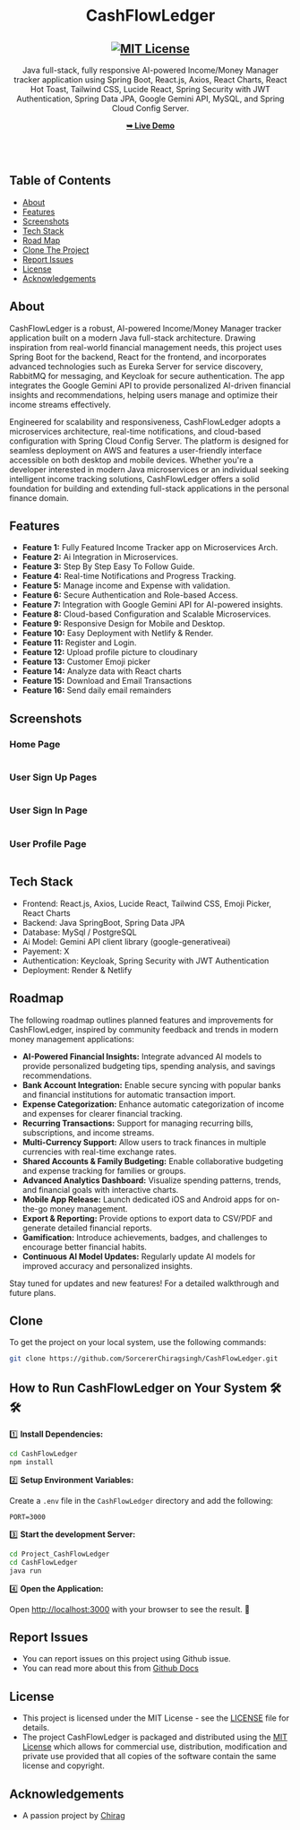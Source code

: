 <h1 align="center">CashFlowLedger</h1>

<div align="center">

<h2 align="center">
  <a href="LICENSE">
    <img src="https://github.com/SorcererChiragsingh/CashFlowLedger/blob/main/Images/MIT%20License.png" alt="MIT License" />
  </a>
</h2>

<p> 
Java full-stack, fully responsive AI-powered Income/Money Manager tracker application using Spring Boot, React.js, Axios, React Charts, React Hot Toast, Tailwind CSS, Lucide React, Spring Security with JWT Authentication, Spring Data JPA, Google Gemini API, MySQL, and Spring Cloud Config Server.
</p>

<a href="" target="_blank"><strong>➥ Live Demo</strong></a>

</div> <br/><br/>

## Table of Contents

- [About](#about)
- [Features](#features)
- [Screenshots](#screenshots)
- [Tech Stack](#tech-stack)
- [Road Map](#roadmap)
- [Clone The Project](#clone)
- [Report Issues](#report-issues)
- [License](#license)
- [Acknowledgements](#acknowledgements)


## About

CashFlowLedger is a robust, AI-powered Income/Money Manager tracker application built on a modern Java full-stack architecture. Drawing inspiration from real-world financial management needs, this project uses Spring Boot for the backend, React for the frontend, and incorporates advanced technologies such as Eureka Server for service discovery, RabbitMQ for messaging, and Keycloak for secure authentication. The app integrates the Google Gemini API to provide personalized AI-driven financial insights and recommendations, helping users manage and optimize their income streams effectively.

Engineered for scalability and responsiveness, CashFlowLedger adopts a microservices architecture, real-time notifications, and cloud-based configuration with Spring Cloud Config Server. The platform is designed for seamless deployment on AWS and features a user-friendly interface accessible on both desktop and mobile devices. Whether you're a developer interested in modern Java microservices or an individual seeking intelligent income tracking solutions, CashFlowLedger offers a solid foundation for building and extending full-stack applications in the personal finance domain.


## Features

- **Feature 1:** Fully Featured  Income Tracker app on Microservices Arch.
- **Feature 2:** Ai Integration in Microservices.
- **Feature 3:** Step By Step Easy To Follow Guide.
- **Feature 4:** Real-time Notifications and Progress Tracking.
- **Feature 5:** Manage income and Expense with validation.
- **Feature 6:** Secure Authentication and Role-based Access.
- **Feature 7:** Integration with Google Gemini API for AI-powered insights.
- **Feature 8:** Cloud-based Configuration and Scalable Microservices.
- **Feature 9:** Responsive Design for Mobile and Desktop.
- **Feature 10:** Easy Deployment with Netlify & Render.
- **Feature 11:** Register and Login.
- **Feature 12:** Upload profile picture to cloudinary
- **Feature 13:** Customer Emoji picker
- **Feature 14:** Analyze data with React charts
- **Feature 15:** Download and Email Transactions
- **Feature 16:** Send daily email remainders


## Screenshots

### Home Page
![]()

### User Sign Up Pages
![]()

### User Sign In Page
![]()

### User Profile Page
![]()



## Tech Stack

- Frontend: React.js, Axios, Lucide React, Tailwind CSS, Emoji Picker, React Charts 
- Backend: Java SpringBoot, Spring Data JPA
- Database: MySql / PostgreSQL
- Ai Model: Gemini API client library (google-generativeai)
- Payement: X
- Authentication: Keycloak, Spring Security with JWT Authentication
- Deployment:  Render & Netlify


## Roadmap

The following roadmap outlines planned features and improvements for CashFlowLedger, inspired by community feedback and trends in modern money management applications:

- **AI-Powered Financial Insights:** Integrate advanced AI models to provide personalized budgeting tips, spending analysis, and savings recommendations.
- **Bank Account Integration:** Enable secure syncing with popular banks and financial institutions for automatic transaction import.
- **Expense Categorization:** Enhance automatic categorization of income and expenses for clearer financial tracking.
- **Recurring Transactions:** Support for managing recurring bills, subscriptions, and income streams.
- **Multi-Currency Support:** Allow users to track finances in multiple currencies with real-time exchange rates.
- **Shared Accounts & Family Budgeting:** Enable collaborative budgeting and expense tracking for families or groups.
- **Advanced Analytics Dashboard:** Visualize spending patterns, trends, and financial goals with interactive charts.
- **Mobile App Release:** Launch dedicated iOS and Android apps for on-the-go money management.
- **Export & Reporting:** Provide options to export data to CSV/PDF and generate detailed financial reports.
- **Gamification:** Introduce achievements, badges, and challenges to encourage better financial habits.
- **Continuous AI Model Updates:** Regularly update AI models for improved accuracy and personalized insights.

Stay tuned for updates and new features! For a detailed walkthrough and future plans.

## Clone

To get the project on your local system, use the following commands:

```bash
git clone https://github.com/SorcererChiragsingh/CashFlowLedger.git
```

## How to Run CashFlowLedger on Your System 🛠🛠

1️⃣ **Install Dependencies:**

```bash
cd CashFlowLedger
npm install
```

2️⃣ **Setup Environment Variables:**

Create a `.env` file in the `CashFlowLedger` directory and add the following:

```env
PORT=3000

``` 

3️⃣ **Start the development Server:**

```bash
cd Project_CashFlowLedger
cd CashFlowLedger
java run
```

<!-- 4️⃣ **Start the Frontend Server:**5️⃣

```bash
cd Project_CashFlowLedger
cd CashFlowLedger
java run
``` -->

4️⃣ **Open the Application:**

Open [http://localhost:3000](http://localhost:3000) with your browser to see the result. 🚀


 ## Report Issues
- You can report issues on this project using Github issue.
- You can read more about this from [Github Docs](https://docs.github.com/en/issues/tracking-your-work-with-issues/creating-an-issue)

## License

- This project is licensed under the MIT License - see the [LICENSE](https://github.com/SorcererChiragsingh/CashFlowLedger?tab=MIT-1-ov-file) file for details.
- The project CashFlowLedger is packaged and distributed using the [MIT License](https://choosealicense.com/licenses/mit/) which allows for commercial use, distribution, modification and private use provided that all copies of the software contain the same license and copyright.

## Acknowledgements

- A passion project by [Chirag](www.linkedin.com/in/chirag-singh-148993279)
